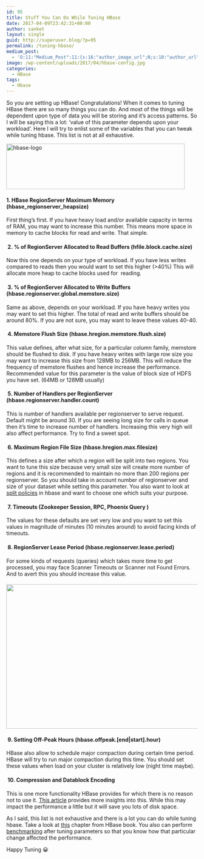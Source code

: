 ```yaml
---
id: 95
title: Stuff You Can Do While Tuning HBase
date: 2017-04-09T23:42:31+00:00
author: sanket
layout: single
guid: http://superuser.blog/?p=95
permalink: /tuning-hbase/
medium_post:
  - 'O:11:"Medium_Post":11:{s:16:"author_image_url";N;s:10:"author_url";N;s:11:"byline_name";N;s:12:"byline_email";N;s:10:"cross_link";s:2:"no";s:2:"id";N;s:21:"follower_notification";s:3:"yes";s:7:"license";s:19:"all-rights-reserved";s:14:"publication_id";s:2:"-1";s:6:"status";s:6:"public";s:3:"url";N;}'
image: /wp-content/uploads/2017/04/hbase-config.jpg
categories:
  - HBase
tags:
  - Hbase
---
```

So you are setting up HBase! Congratulations! When it comes to tuning HBase there are so many things you can do. And most of the things will be dependent upon type of data you will be storing and it&#8217;s access patterns. So I will be saying this a lot: &#8216;value of this parameter depends upon your workload&#8217;. Here I will try to enlist some of the variables that you can tweak while tuning hbase. This list is not at all exhaustive.<!--more-->

<img class="aligncenter" src="//hbase.apache.org/images/hbase_logo_with_orca_large.png" alt="hbase-logo" width="470" height="120" />

#### 1. HBase RegionServer Maximum Memory (hbase\_regionserver\_heapsize)

First thing&#8217;s first. If you have heavy load and/or available capacity in terms of RAM, you may want to increase this number. This means more space in memory to cache blocks for read and write. That simple.

####  2. % of RegionServer Allocated to Read Buffers (hfile.block.cache.size)

Now this one depends on your type of workload. If you have less writes compared to reads then you would want to set this higher (>40%) This will allocate more heap to cache blocks used for  reading.

####  3. % of RegionServer Allocated to Write Buffers (hbase.regionserver.global.memstore.size)

Same as above, depends on your workload. If you have heavy writes you may want to set this higher. The total of read and write buffers should be around 80%. If you are not sure, you may want to leave these values 40-40.

####  4. Memstore Flush Size (hbase.hregion.memstore.flush.size)

This value defines, after what size, for a particular column family, memstore should be flushed to disk. If you have heavy writes with large row size you may want to increase this size from 128MB to 256MB. This will reduce the frequency of memstore flushes and hence increase the performance. Recommended value for this parameter is the value of block size of HDFS you have set. (64MB or 128MB usually)

####  5. Number of Handlers per RegionServer (hbase.regionserver.handler.count)

This is number of handlers available per regionserver to serve request. Default might be around 30. If you are seeing long size for calls in queue then it&#8217;s time to increase number of handlers. Increasing this very high will also affect performance. Try to find a sweet spot.

####  6. Maximum Region File Size (hbase.hregion.max.filesize)

This defines a size after which a region will be split into two regions. You want to tune this size because very small size will create more number of regions and it is recommended to maintain no more than 200 regions per regionserver. So you should take in account number of regionserver and size of your dataset while setting this parameter. You also want to look at <a href="//hortonworks.com/blog/apache-hbase-region-splitting-and-merging/" target="_blank" rel="noopener noreferrer">split policies</a> in hbase and want to choose one which suits your purpose.

####  7. Timeouts (Zookeeper Session, RPC, Phoenix Query )

The values for these defaults are set very low and you want to set this values in magnitude of minutes (10 minutes around) to avoid facing kinds of timeouts.

####  8. RegionServer Lease Period (<span class="control-group control-label-span" data-bindattr-3036="3036"><label class="control-label"><span id="ember89162" class="ember-view">hbase.<wbr />regionserver.<wbr />lease.<wbr />period</span></label></span>)

For some kinds of requests (queries) which takes more time to get processed, you may face Scanner Timeouts or Scanner not Found Errors. And to avert this you should increase this value.

#### <img class="aligncenter wp-image-144 size-full" src="https://superuser.blog/wp-content/uploads/2017/04/hbase-tune.png" alt="" width="989" height="380" srcset="https://superuser.blog/wp-content/uploads/2017/04/hbase-tune.png 989w, https://superuser.blog/wp-content/uploads/2017/04/hbase-tune-300x115.png 300w, https://superuser.blog/wp-content/uploads/2017/04/hbase-tune-768x295.png 768w" sizes="(max-width: 989px) 100vw, 989px" />

####  9. Setting Off-Peak Hours (<span class="control-group control-label-span" data-bindattr-3020="3020"><label class="control-label"><span id="ember88986" class="ember-view">hbase.<wbr />offpeak.[end|start].<wbr />hour</span></label></span>)

HBase also allow to schedule major compaction during certain time period. HBase will try to run major compaction during this time. You should set these values when load on your cluster is relatively low (night time maybe).

####  10. Compression and Datablock Encoding

This is one more functionality HBase provides for which there is no reason not to use it. <a href="//hadoop-hbase.blogspot.in/2016/02/hbase-compression-vs-blockencoding_17.html" target="_blank" rel="noopener noreferrer">This article</a> provides more insights into this. While this may impact the performance a little but it will save you lots of disk space.

As I said, this list is not exhaustive and there is a lot you can do while tuning hbase. Take a look at <a href="//hbase.apache.org/0.94/book/performance.html" target="_blank" rel="noopener noreferrer">this</a> chapter from HBase book. You also can perform <a href="//superuser.blog/hbase-benchmarking/" target="_blank" rel="noopener noreferrer">benchmarking</a> after tuning parameters so that you know how that particular change affected the performance.

Happy Tuning 😀